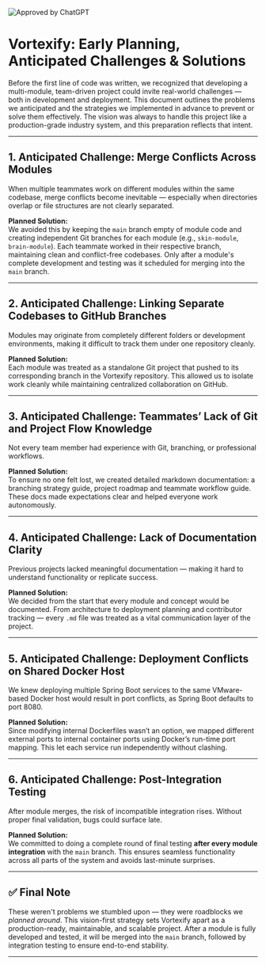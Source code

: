 ![Approved by ChatGPT](https://img.shields.io/badge/Approved%20by-ChatGPT-brightgreen?style=for-the-badge&logo=openai)

# Vortexify: Early Planning, Anticipated Challenges & Solutions

Before the first line of code was written, we recognized that developing a multi-module, team-driven project could invite real-world challenges — both in development and deployment. This document outlines the problems we anticipated and the strategies we implemented in advance to prevent or solve them effectively. The vision was always to handle this project like a production-grade industry system, and this preparation reflects that intent.

---

## 1. Anticipated Challenge: Merge Conflicts Across Modules

When multiple teammates work on different modules within the same codebase, merge conflicts become inevitable — especially when directories overlap or file structures are not clearly separated.

**Planned Solution:**  
We avoided this by keeping the `main` branch empty of module code and creating independent Git branches for each module (e.g., `skin-module`, `brain-module`). Each teammate worked in their respective branch, maintaining clean and conflict-free codebases. Only after a module's complete development and testing was it scheduled for merging into the `main` branch.

---

## 2. Anticipated Challenge: Linking Separate Codebases to GitHub Branches

Modules may originate from completely different folders or development environments, making it difficult to track them under one repository cleanly.

**Planned Solution:**  
Each module was treated as a standalone Git project that pushed to its corresponding branch in the Vortexify repository. This allowed us to isolate work cleanly while maintaining centralized collaboration on GitHub.

---

## 3. Anticipated Challenge: Teammates’ Lack of Git and Project Flow Knowledge

Not every team member had experience with Git, branching, or professional workflows.

**Planned Solution:**  
To ensure no one felt lost, we created detailed markdown documentation: a branching strategy guide, project roadmap and teammate workflow guide. These docs made expectations clear and helped everyone work autonomously.

---

## 4. Anticipated Challenge: Lack of Documentation Clarity

Previous projects lacked meaningful documentation — making it hard to understand functionality or replicate success.

**Planned Solution:**  
We decided from the start that every module and concept would be documented. From architecture to deployment planning and contributor tracking — every `.md` file was treated as a vital communication layer of the project.

---

## 5. Anticipated Challenge: Deployment Conflicts on Shared Docker Host

We knew deploying multiple Spring Boot services to the same VMware-based Docker host would result in port conflicts, as Spring Boot defaults to port 8080.

**Planned Solution:**  
Since modifying internal Dockerfiles wasn’t an option, we mapped different external ports to internal container ports using Docker’s run-time port mapping. This let each service run independently without clashing.

---

## 6. Anticipated Challenge: Post-Integration Testing

After module merges, the risk of incompatible integration rises. Without proper final validation, bugs could surface late.

**Planned Solution:**  
We committed to doing a complete round of final testing **after every module integration** with the `main` branch. This ensures seamless functionality across all parts of the system and avoids last-minute surprises.

---



## ✅ Final Note

These weren't problems we stumbled upon — they were roadblocks we *planned around*. This vision-first strategy sets Vortexify apart as a production-ready, maintainable, and scalable project. After a module is fully developed and tested, it will be merged into the `main` branch, followed by integration testing to ensure end-to-end stability.

---
